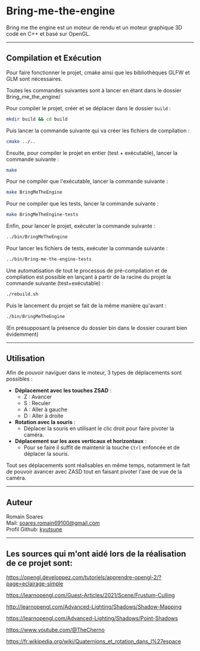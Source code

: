 # Bring-me-the-engine

Bring me the engine est un moteur de rendu et un moteur graphique 3D codé en C++ et basé sur OpenGL.
___________________________________________
## Compilation et Exécution
Pour faire fonctionner le projet, cmake ainsi que les bibliothèques GLFW et GLM sont nécessaires.

Toutes les commandes suivantes sont à lancer en étant dans le dossier Bring_me_the_engine/

Pour compiler le projet, créer et se déplacer dans le dossier `build` :
```bash
mkdir build && cd build
```
Puis lancer la commande suivante qui va créer les fichiers de compilation :
```bash
cmake ../..
```
Ensuite, pour compiler le projet en entier (test + exécutable), lancer la commande suivante :
```bash
make
```
Pour ne compiler que l'exécutable, lancer la commande suivante :
```bash
make BringMeTheEngine
```
Pour ne compiler que les tests, lancer la commande suivante :
```bash
make BringMeTheEngine-tests

```
Enfin, pour lancer le projet, exécuter la commande suivante :
```bash
../bin/BringMeTheEngine
```
Pour lancer les fichiers de tests, exécuter la commande suivante :
```bash
../bin/Bring-me-the-engine-tests
```

Une automatisation de tout le processus de pré-compilation et de compilation est possible en lançant à partir de la racine du projet la commande suivante (test+exécutable) :
```bash
./rebuild.sh
```
Puis le lancement du projet se fait de la même manière qu'avant :
```bash
./bin/BringMeTheEngine
```
(En présupposant la présence du dossier bin dans le dossier courant bien évidemment)
____________________________________________
## Utilisation
Afin de pouvoir naviguer dans le moteur, 3 types de déplacements sont possibles :
- **Déplacement avec les touches ZSAD** : 
  - Z : Avancer
  - S : Reculer
  - A : Aller à gauche
  - D : Aller à droite 
- **Rotation avec la souris** : 
  - Déplacer la souris en utilisant le clic droit pour faire pivoter la caméra.
- **Déplacement sur les axes verticaux et horizontaux** :
  - Pour se faire il suffit de maintenir la touche `Ctrl` enfoncée et de déplacer la souris.

Tout ses déplacements sont réalisables en même temps, notamment le fait de pouvoir avancer avec ZASD tout en faisant pivoter l'axe de vue de la caméra.
____________________________________________
## Auteur
Romain Soares  
Mail: <soares.romain69100@gmail.com>  
Profil Github: [kyutsune](https://www.github.com/Kyutsune)
___________________________________________
## Les sources qui m'ont aidé lors de la réalisation de ce projet sont:
https://opengl.developpez.com/tutoriels/apprendre-opengl-2/?page=eclairage-simple

https://learnopengl.com/Guest-Articles/2021/Scene/Frustum-Culling

http://learnopengl.com/Advanced-Lighting/Shadows/Shadow-Mapping

https://learnopengl.com/Advanced-Lighting/Shadows/Point-Shadows

https://www.youtube.com/@TheCherno

https://fr.wikipedia.org/wiki/Quaternions_et_rotation_dans_l%27espace

